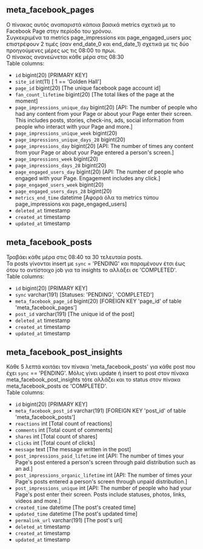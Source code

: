 ## meta_facebook_pages  
Ο πίνακας αυτός αναπαριστά κάποια βασικά metrics σχετικά με το Facebook Page στην περίοδο του χρόνου.  
Συγκεκριμένα τα metrics page_impressions και page_engaged_users μας επιστρέφουν 2 τιμές (σαν end_date_0 και end_date_1) σχετικά με τις δύο προηγούμενες μέρες ως τις 08:00 το πρωι.  
Ο πίνακας ανανεώνεται κάθε μέρα στις 08:30  
Table columns:  
- `id` bigint(20) [PRIMARY KEY]
- `site_id` int(11) [ 1 == 'Golden Hall']
- `page_id` bigint(20) [The unique facebook page account id]
- `fan_count_lifetime` bigint(20) [The total likes of the page at the moment]
- `page_impressions_unique_day` bigint(20) [API: The number of people who had any content from your Page or about your Page enter their screen. This includes posts, stories, check-ins, ads, social information from people who interact with your Page and more.]
- `page_impressions_unique_week` bigint(20) 
- `page_impressions_unique_days_28` bigint(20)
- `page_impressions_day` bigint(20) [API: The number of times any content from your Page or about your Page entered a person's screen.]
- `page_impressions_week` bigint(20) 
- `page_impressions_days_28` bigint(20)
- `page_engaged_users_day` bigint(20) [API: The number of people who engaged with your Page. Engagement includes any click.]
- `page_engaged_users_week` bigint(20)
- `page_engaged_users_days_28` bigint(20) 
- `metrics_end_time` datetime [Αφορά όλα τα metrics τύπου page_impressions και page_engaged_users] 
- `deleted_at` timestamp
- `created_at` timestamp
- `updated_at` timestamp
  
## meta_facebook_posts  
Τραβάει κάθε μέρα στις 08:40 τα 30 τελευταία posts.  
Τα posts γίνονται insert με `sync` = 'PENDING' και παραμένουν έτσι έως ότου το αντίστοιχο job για τα insights το αλλάξει σε 'COMPLETED'.   
Table columns:  
- `id` bigint(20) [PRIMARY KEY]
- `sync` varchar(191) [Statuses: 'PENDING', 'COMPLETED']
- `meta_facebook_page_id` bigint(20) [FOREIGN KEY 'page_id' of table 'meta_facebook_pages']
- `post_id` varchar(191) [The unique id of the post]
- `deleted_at` timestamp 
- `created_at` timestamp 
- `updated_at` timestamp  

## meta_facebook_post_insights
Κάθε 5 λεπτά κοιτάει τον πίνακα 'meta_facebook_posts' για κάθε post που έχει `sync` == 'PENDING'.
Μόλις γίνει update ή insert το post στον πίνακα meta_facebook_post_insights τότε αλλάζει και το status στον πίνακα meta_facebook_posts σε 'COMPLETED'.  
Table columns:  
- `id` bigint(20) [PRIMARY KEY]
- `meta_facebook_post_id` varchar(191) [FOREIGN KEY 'post_id' of table 'meta_facebook_posts']
- `reactions` int [Total count of reactions]
- `comments` int [Total count of comments]
- `shares` int [Total count of shares]
- `clicks` int [Total count of clicks]
- `message` text [The message written in the post]
- `post_impressions_paid_lifetime` int [API: The number of times your Page's post entered a person's screen through paid distribution such as an ad.]
- `post_impressions_organic_lifetime` int [API: The number of times your Page's posts entered a person's screen through unpaid distribution.]
- `post_impressions_unique` int [API: The number of people who had your Page's post enter their screen. Posts include statuses, photos, links, videos and more.]
- `created_time` datetime [The post's created time]
- `updated_time` datetime [The post's updated time]
- `permalink_url` varchar(191) [The post's url]
- `deleted_at` timestamp 
- `created_at` timestamp 
- `updated_at` timestamp
